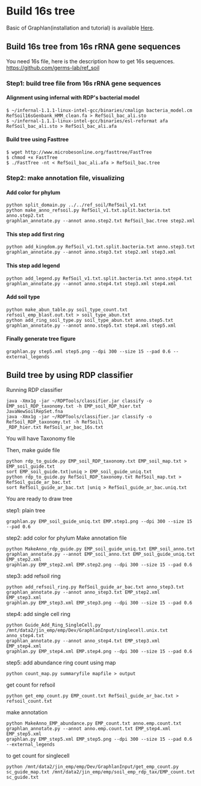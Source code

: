 # Build 16s tree
Basic of Graphlan(installation and tutorial) is available [Here](https://github.com/germs-lab/dev/tree/master/GraphlanInput).

## Build 16s tree from 16s rRNA gene sequences
You need 16s file, here is the description how to get 16s sequences. https://github.com/germs-lab/ref_soil

### Step1: build tree file from 16s rRNA gene sequences
#### Alignment using infernal with RDP's bacterial model
```
$ ~/infernal-1.1.1-linux-intel-gcc/binaries/cmalign bacteria_model.cm RefSoil16sGenbank_HMM_clean.fa > RefSoil_bac_ali.sto
$ ~/infernal-1.1.1-linux-intel-gcc/binaries/esl-reformat afa RefSoil_bac_ali.sto > RefSoil_bac_ali.afa
```
#### Build tree using Fasttree
```
$ wget http://www.microbesonline.org/fasttree/FastTree
$ chmod +x FastTree
$ ./FastTree -nt < RefSoil_bac_ali.afa > RefSoil_bac.tree
```
### Step2: make annotation file, visualizing
#### Add color for phylum
```
python split_domain.py ../../ref_soil/RefSoil_v1.txt
python make_anno_refsoil.py RefSoil_v1.txt.split.bacteria.txt anno.step2.txt
graphlan_annotate.py --annot anno.step2.txt RefSoil_bac.tree step2.xml
```
#### This step add first ring
```
python add_kingdom.py RefSoil_v1.txt.split.bacteria.txt anno.step3.txt
graphlan_annotate.py --annot anno.step3.txt step2.xml step3.xml
```
#### This step add legend
```
python add_legend.py RefSoil_v1.txt.split.bacteria.txt anno.step4.txt
graphlan_annotate.py --annot anno.step4.txt step3.xml step4.xml
```
#### Add soil type
```
python make_abun_table.py soil_type_count.txt refsoil_emp_blast.out.txt > soil_type_abun.txt
python add_ring_soil_type.py soil_type_abun.txt anno.step5.txt
graphlan_annotate.py --annot anno.step5.txt step4.xml step5.xml
```
#### Finally generate tree figure
```
graphlan.py step5.xml step5.png --dpi 300 --size 15 --pad 0.6 --external_legends
```

## Build tree by using RDP classifier
Running RDP classifier
```
java -Xmx1g -jar ~/RDPTools/classifier.jar classify -o EMP_soil_RDP_taxonomy.txt -h EMP_soil_RDP_hier.txt JavaNewSoilRepSet.fna
java -Xmx1g -jar ~/RDPTools/classifier.jar classify -o RefSoil_RDP_taxonomy.txt -h RefSoil\
_RDP_hier.txt RefSoil_ar_bac_16s.txt
```
You will have Taxonomy file

Then, make guide file
```
python rdp_to_guide.py EMP_soil_RDP_taxonomy.txt EMP_soil_map.txt > EMP_soil_guide.txt
sort EMP_soil_guide.txt|uniq > EMP_soil_guide_uniq.txt
python rdp_to_guide.py RefSoil_RDP_taxonomy.txt RefSoil_map.txt > RefSoil_guide_ar_bac.txt
sort RefSoil_guide_ar_bac.txt |uniq > RefSoil_guide_ar_bac.uniq.txt
```
You are ready to draw tree

step1: plain tree
```
graphlan.py EMP_soil_guide_uniq.txt EMP.step1.png --dpi 300 --size 15 --pad 0.6
```
step2: add color for phylum
Make annotation file
```
python MakeAnno_rdp_guide.py EMP_soil_guide_uniq.txt EMP_soil_anno.txt
graphlan_annotate.py --annot EMP_soil_anno.txt EMP_soil_guide_uniq.txt EMP_step2.xml
graphlan.py EMP_step2.xml EMP.step2.png --dpi 300 --size 15 --pad 0.6
```
step3: add refsoil ring
```
python add_refsoil_ring.py RefSoil_guide_ar_bac.txt anno_step3.txt
graphlan_annotate.py --annot anno_step3.txt EMP_step2.xml EMP_step3.xml
graphlan.py EMP_step3.xml EMP_step3.png --dpi 300 --size 15 --pad 0.6
```
step4: add single cell ring
```
python Guide_Add_Ring_SingleCell.py /mnt/data2/jin_emp/emp/Dev/GraphlanInput/singlecell.unix.txt anno_step4.txt
graphlan_annotate.py --annot anno_step4.txt EMP_step3.xml EMP_step4.xml
graphlan.py EMP_step4.xml EMP.step4.png --dpi 300 --size 15 --pad 0.6
```
step5: add abundance ring
count using map
```
python count_map.py summaryfile mapfile > output
```
get count for refsoil
```
python get_emp_count.py EMP_count.txt RefSoil_guide_ar_bac.txt > refsoil_count.txt
```
make annotation
```
python MakeAnno_EMP_abundance.py EMP_count.txt anno.emp.count.txt
graphlan_annotate.py --annot anno.emp.count.txt EMP_step4.xml EMP_step5.xml
graphlan.py EMP_step5.xml EMP_step5.png --dpi 300 --size 15 --pad 0.6 --external_legends
```
to get count for singlecell
```
python /mnt/data2/jin_emp/emp/Dev/GraphlanInput/get_emp_count.py sc_guide_map.txt /mnt/data2/jin_emp/emp/soil_emp_rdp_tax/EMP_count.txt sc_guide.txt
```
